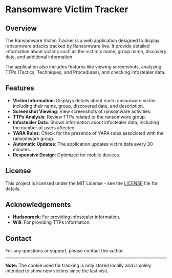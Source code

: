 # Ransomware Victim Tracker

## Overview

The Ransomware Victim Tracker is a web application designed to display ransomware attacks tracked by Ransomware.live. 
It provide detailed information about victims such as the victim's name, group name, discovery date, and additional information. 

The application also includes features like viewing screenshots, analyzing TTPs (Tactics, Techniques, and Procedures), and checking infostealer data.

## Features

- **Victim Information**: Displays details about each ransomware victim including their name, group, discovered date, and description.
- **Screenshot Viewing**: View screenshots of ransomware activities.
- **TTPs Analysis**: Review TTPs related to the ransomware group.
- **Infostealer Data**: Shows information about infostealer data, including the number of users affected.
- **YARA Rules**: Check for the presence of YARA rules associated with the ransomware group.
- **Automatic Updates**: The application updates victim data every 30 minutes.
- **Responsive Design**: Optimized for mobile devices.

## License

This project is licensed under the MIT License - see the [LICENSE](LICENSE) file for details.

## Acknowledgements

- **Hudsonrock**: For providing infostealer information.
- **Will**: For providing TTPs information.

## Contact

For any questions or support, please contact the author. 

---

**Note:** The cookie used for tracking is only stored locally and is solely intended to show new victims since the last visit.

